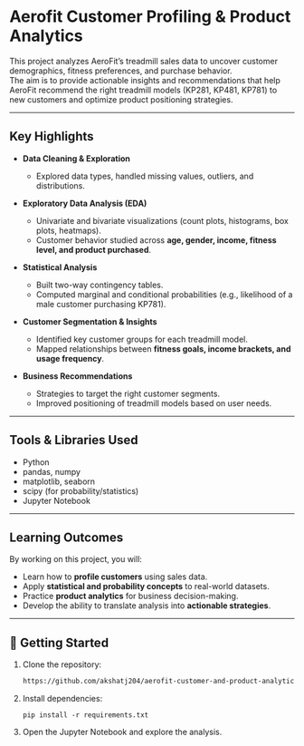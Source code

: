 # Aerofit Customer Profiling & Product Analytics

This project analyzes AeroFit’s treadmill sales data to uncover customer demographics, fitness preferences, and purchase behavior.  
The aim is to provide actionable insights and recommendations that help AeroFit recommend the right treadmill models (KP281, KP481, KP781) to new customers and optimize product positioning strategies.  

---

## Key Highlights

- **Data Cleaning & Exploration**  
  - Explored data types, handled missing values, outliers, and distributions.  

- **Exploratory Data Analysis (EDA)**  
  - Univariate and bivariate visualizations (count plots, histograms, box plots, heatmaps).  
  - Customer behavior studied across **age, gender, income, fitness level, and product purchased**.  

- **Statistical Analysis**  
  - Built two-way contingency tables.  
  - Computed marginal and conditional probabilities (e.g., likelihood of a male customer purchasing KP781).  

- **Customer Segmentation & Insights**  
  - Identified key customer groups for each treadmill model.  
  - Mapped relationships between **fitness goals, income brackets, and usage frequency**.  

- **Business Recommendations**  
  - Strategies to target the right customer segments.  
  - Improved positioning of treadmill models based on user needs.  

---

## Tools & Libraries Used

- Python
- pandas, numpy  
- matplotlib, seaborn  
- scipy (for probability/statistics)  
- Jupyter Notebook  

---

## Learning Outcomes

By working on this project, you will:  
- Learn how to **profile customers** using sales data.  
- Apply **statistical and probability concepts** to real-world datasets.  
- Practice **product analytics** for business decision-making.  
- Develop the ability to translate analysis into **actionable strategies**.  

---

## 🚀 Getting Started

1. Clone the repository:
   ```bash
   https://github.com/akshatj204/aerofit-customer-and-product-analytics.git

2. Install dependencies:
   ```
   pip install -r requirements.txt

3. Open the Jupyter Notebook and explore the analysis.


